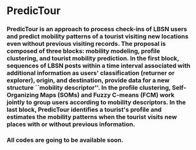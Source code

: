 # PredicTour

### PredicTour is an approach to process check-ins of LBSN users and predict mobility patterns of a tourist visiting new locations even without previous visiting records.  The proposal is composed of three blocks:  mobility modeling,  profile clustering, and tourist mobility prediction. In the first block, sequences of LBSN posts within a time interval associated with additional information as users' classification (returner or explorer), origin, and destination,  provide data for a new structure ``mobility descriptor''.  In the profile clustering, Self-Organizing Maps (SOMs) and  Fuzzy C-means (FCM) work jointly to group users according to mobility descriptors.  In the last block, PredicTour identifies a tourist's profile and estimates the mobility patterns when the tourist visits new places with or without previous information. 

### All codes are going to be available soon.
